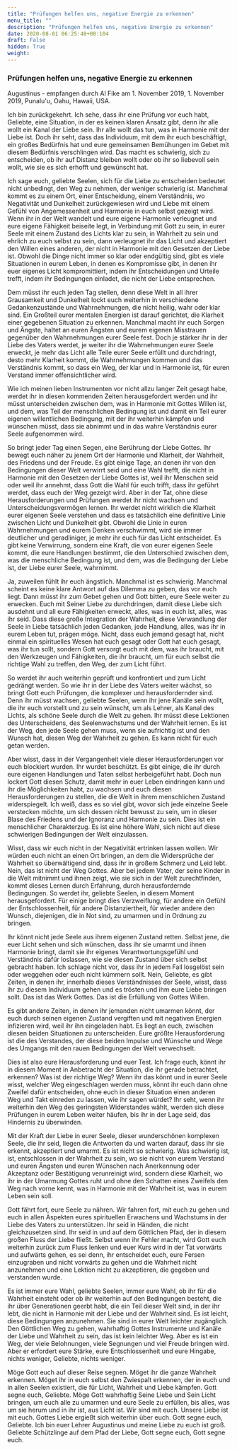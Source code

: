 ```yaml
---
title: "Prüfungen helfen uns, negative Energie zu erkennen"
menu_title: ""
description: "Prüfungen helfen uns, negative Energie zu erkennen"
date: 2020-08-01 06:25:48+00:104
draft: False
hidden: True
weight:
---
```

### Prüfungen helfen uns, negative Energie zu erkennen

Augustinus - empfangen durch Al Fike am 1. November 2019, 1. November 2019, Punalu'u, Oahu, Hawaii, USA.

Ich bin zurückgekehrt. Ich sehe, dass ihr eine Prüfung vor euch habt, Geliebte, eine Situation, in der es keinen klaren Ansatz gibt, denn ihr alle wollt ein Kanal der Liebe sein. Ihr alle wollt das tun, was in Harmonie mit der Liebe ist. Doch ihr seht, dass das Individuum, mit dem ihr euch beschäftigt, ein großes Bedürfnis hat und eure gemeinsamen Bemühungen im Gebet mit diesem Bedürfnis verschlingen wird. Das macht es schwierig, sich zu entscheiden, ob ihr auf Distanz bleiben wollt oder ob ihr so liebevoll sein wollt, wie sie es sich erhofft und gewünscht hat.

Ich sage euch, geliebte Seelen, sich für die Liebe zu entscheiden bedeutet nicht unbedingt, den Weg zu nehmen, der weniger schwierig ist. Manchmal kommt es zu einem Ort, einer Entscheidung, einem Verständnis, wo Negativität und Dunkelheit zurückgewiesen wird und Liebe mit einem Gefühl von Angemessenheit und Harmonie in euch selbst gezeigt wird. Wenn ihr in der Welt wandelt und eure eigene Harmonie verleugnet und eure eigene Fähigkeit beiseite legt, in Verbindung mit Gott zu sein, in eurer Seele mit einem Zustand des Lichts klar zu sein, in Wahrheit zu sein und ehrlich zu euch selbst zu sein, dann verleugnet ihr das Licht und akzeptiert den Willen eines anderen, der nicht in Harmonie mit den Gesetzen der Liebe ist. Obwohl die Dinge nicht immer so klar oder endgültig sind, gibt es viele Situationen in eurem Leben, in denen es Kompromisse gibt, in denen ihr euer eigenes Licht kompromittiert, indem ihr Entscheidungen und Urteile trefft, indem ihr Bedingungen einladet, die nicht der Liebe entsprechen.

Dem müsst ihr euch jeden Tag stellen, denn diese Welt in all ihrer Grausamkeit und Dunkelheit lockt euch weiterhin in verschiedene Gedankenzustände und Wahrnehmungen, die nicht heilig, wahr oder klar sind. Ein Großteil eurer mentalen Energien ist darauf gerichtet, die Klarheit einer gegebenen Situation zu erkennen. Manchmal macht ihr euch Sorgen und Ängste, haltet an euren Ängsten und eurem eigenen Misstrauen gegenüber den Wahrnehmungen eurer Seele fest. Doch je stärker ihr in der Liebe des Vaters werdet, je weiter ihr die Wahrnehmungen eurer Seele erweckt, je mehr das Licht alle Teile eurer Seele erfüllt und durchdringt, desto mehr Klarheit kommt, die Wahrnehmungen kommen und das Verständnis kommt, so dass ein Weg, der klar und in Harmonie ist, für euren Verstand immer offensichtlicher wird.

Wie ich meinen lieben Instrumenten vor nicht allzu langer Zeit gesagt habe, werdet ihr in diesen kommenden Zeiten herausgefordert werden und ihr müsst unterscheiden zwischen dem, was in Harmonie mit Gottes Willen ist, und dem, was Teil der menschlichen Bedingung ist und damit ein Teil eurer eigenen willentlichen Bedingung, mit der ihr weiterhin kämpfen und wünschen müsst, dass sie abnimmt und in das wahre Verständnis eurer Seele aufgenommen wird.

So bringt jeder Tag einen Segen, eine Berührung der Liebe Gottes. Ihr bewegt euch näher zu jenem Ort der Harmonie und Klarheit, der Wahrheit, des Friedens und der Freude. Es gibt einige Tage, an denen ihr von den Bedingungen dieser Welt verwirrt seid und eine Wahl trefft, die nicht in Harmonie mit den Gesetzen der Liebe Gottes ist, weil ihr Menschen seid oder weil ihr annehmt, dass Gott die Wahl für euch trifft, dass ihr geführt werdet, dass euch der Weg gezeigt wird. Aber in der Tat, ohne diese Herausforderungen und Prüfungen werdet ihr nicht wachsen und Unterscheidungsvermögen lernen. Ihr werdet nicht wirklich die Klarheit eurer eigenen Seele verstehen und dass es tatsächlich eine definitive Linie zwischen Licht und Dunkelheit gibt. Obwohl die Linie in euren Wahrnehmungen und eurem Denken verschwimmt, wird sie immer deutlicher und geradliniger, je mehr ihr euch für das Licht entscheidet. Es gibt keine Verwirrung, sondern eine Kraft, die von eurer eigenen Seele kommt, die eure Handlungen bestimmt, die den Unterschied zwischen dem, was die menschliche Bedingung ist, und dem, was die Bedingung der Liebe ist, der Liebe eurer Seele, wahrnimmt.

Ja, zuweilen fühlt ihr euch ängstlich. Manchmal ist es schwierig. Manchmal scheint es keine klare Antwort auf das Dilemma zu geben, das vor euch liegt. Dann müsst ihr zum Gebet gehen und Gott bitten, eure Seele weiter zu erwecken. Euch mit Seiner Liebe zu durchdringen, damit diese Liebe sich ausdehnt und all eure Fähigkeiten erweckt, alles, was in euch ist, alles, was ihr seid. Dass diese große Integration der Wahrheit, diese Verwandlung der Seele in Liebe tatsächlich jeden Gedanken, jede Handlung, alles, was ihr in eurem Leben tut, prägen möge. Nicht, dass euch jemand gesagt hat, nicht einmal ein spirituelles Wesen hat euch gesagt oder Gott hat euch gesagt, was ihr tun sollt, sondern Gott versorgt euch mit dem, was ihr braucht, mit den Werkzeugen und Fähigkeiten, die ihr braucht, um für euch selbst die richtige Wahl zu treffen, den Weg, der zum Licht führt.

So werdet ihr auch weiterhin geprüft und konfrontiert und zum Licht gedrängt werden. So wie ihr in der Liebe des Vaters weiter wächst, so bringt Gott euch Prüfungen, die komplexer und herausfordernder sind. Denn ihr müsst wachsen, geliebte Seelen, wenn ihr jene Kanäle sein wollt, die ihr euch vorstellt und zu sein wünscht, um als Lehrer, als Kanal des Lichts, als schöne Seele durch die Welt zu gehen. Ihr müsst diese Lektionen des Unterscheidens, des Seelenwachstums und der Wahrheit lernen. Es ist der Weg, den jede Seele gehen muss, wenn sie aufrichtig ist und den Wunsch hat, diesen Weg der Wahrheit zu gehen. Es kann nicht für euch getan werden.

Aber wisst, dass in der Vergangenheit viele dieser Herausforderungen vor euch blockiert wurden. Ihr wurdet beschützt. Es gibt einige, die ihr durch eure eigenen Handlungen und Taten selbst herbeigeführt habt. Doch nun lockert Gott diesen Schutz, damit mehr in euer Leben eindringen kann und ihr die Möglichkeiten habt, zu wachsen und euch diesen Herausforderungen zu stellen, die die Welt in ihrem menschlichen Zustand widerspiegelt. Ich weiß, dass es so viel gibt, wovor sich jede einzelne Seele verstecken möchte, um sich dessen nicht bewusst zu sein, um in dieser Blase des Friedens und der Ignoranz und Harmonie zu sein. Dies ist ein menschlicher Charakterzug. Es ist eine höhere Wahl, sich nicht auf diese schwierigen Bedingungen der Welt einzulassen.

Wisst, dass wir euch nicht in der Negativität ertrinken lassen wollen. Wir würden euch nicht an einen Ort bringen, an dem die Widersprüche der Wahrheit so überwältigend sind, dass ihr in großem Schmerz und Leid lebt. Nein, das ist nicht der Weg Gottes. Aber bei jedem Vater, der seine Kinder in die Welt mitnimmt und ihnen zeigt, wie sie sich in der Welt zurechtfinden, kommt dieses Lernen durch Erfahrung, durch herausfordernde Bedingungen. So werdet ihr, geliebte Seelen, in diesem Moment herausgefordert. Für einige bringt dies Verzweiflung, für andere ein Gefühl der Entschlossenheit, für andere Distanziertheit, für wieder andere den Wunsch, diejenigen, die in Not sind, zu umarmen und in Ordnung zu bringen.

Ihr könnt nicht jede Seele aus ihrem eigenen Zustand retten. Selbst jene, die euer Licht sehen und sich wünschen, dass ihr sie umarmt und ihnen Harmonie bringt, damit sie ihr eigenes Verantwortungsgefühl und Verständnis dafür loslassen, wie sie diesen Zustand über sich selbst gebracht haben. Ich schlage nicht vor, dass ihr in jedem Fall losgelöst sein oder weggehen oder euch nicht kümmern sollt. Nein, Geliebte, es gibt Zeiten, in denen ihr, innerhalb dieses Verständnisses der Seele, wisst, dass ihr zu diesem Individuum gehen und es trösten und ihm eure Liebe bringen sollt. Das ist das Werk Gottes. Das ist die Erfüllung von Gottes Willen.

Es gibt andere Zeiten, in denen ihr jemanden nicht umarmen könnt, der euch durch seinen eigenen Zustand vergiften und mit negativen Energien infizieren wird, weil ihr ihn eingeladen habt. Es liegt an euch, zwischen diesen beiden Situationen zu unterscheiden. Eure größte Herausforderung ist die des Verstandes, der diese beiden Impulse und Wünsche und Wege des Umgangs mit den rauen Bedingungen der Welt verwechselt.

Dies ist also eure Herausforderung und euer Test. Ich frage euch, könnt ihr in diesem Moment in Anbetracht der Situation, die ihr gerade betrachtet, erkennen? Was ist der richtige Weg? Wenn ihr das könnt und in eurer Seele wisst, welcher Weg eingeschlagen werden muss, könnt ihr euch dann ohne Zweifel dafür entscheiden, ohne euch in dieser Situation einen anderen Weg und Takt einreden zu lassen, wie ihr sagen würdet? Ihr seht, wenn ihr weiterhin den Weg des geringsten Widerstandes wählt, werden sich diese Prüfungen in eurem Leben weiter häufen, bis ihr in der Lage seid, das Hindernis zu überwinden.

Mit der Kraft der Liebe in eurer Seele, dieser wunderschönen komplexen Seele, die ihr seid, liegen die Antworten da und warten darauf, dass ihr sie erkennt, akzeptiert und umarmt. Es ist nicht so schwierig. Was schwierig ist, ist, entschlossen in der Wahrheit zu sein, wo sie nicht von eurem Verstand und euren Ängsten und euren Wünschen nach Anerkennung oder Akzeptanz oder Bestätigung verunreinigt wird, sondern diese Klarheit, wo ihr in der Umarmung Gottes ruht und ohne den Schatten eines Zweifels den Weg nach vorne kennt, was in Harmonie mit der Wahrheit ist, was in eurem Leben sein soll.

Gott fährt fort, eure Seele zu nähren. Wir fahren fort, mit euch zu gehen und euch in allen Aspekten eures spirituellen Erwachens und Wachstums in der Liebe des Vaters zu unterstützen. Ihr seid in Händen, die nicht gleichzusetzen sind. Ihr seid in und auf dem Göttlichen Pfad, der in diesem großen Fluss der Liebe fließt. Selbst wenn ihr Fehler macht, wird Gott euch weiterhin zurück zum Fluss lenken und euer Kurs wird in der Tat vorwärts und aufwärts gehen, es sei denn, ihr entscheidet euch, eure Fersen einzugraben und nicht vorwärts zu gehen und die Wahrheit nicht anzunehmen und eine Lektion nicht zu akzeptieren, die gegeben und verstanden wurde.

Es ist immer eure Wahl, geliebte Seelen, immer eure Wahl, ob ihr für die Wahrheit einsteht oder ob ihr weiterhin auf den Bedingungen besteht, die ihr über Generationen geerbt habt, die ein Teil dieser Welt sind, in der ihr lebt, die nicht in Harmonie mit der Liebe und der Wahrheit sind. Es ist leicht, diese Bedingungen anzunehmen. Sie sind in eurer Welt leichter zugänglich. Den Göttlichen Weg zu gehen, wahrhaftig Gottes Instrumente und Kanäle der Liebe und Wahrheit zu sein, das ist kein leichter Weg. Aber es ist ein Weg, der viele Belohnungen, viele Segnungen und viel Freude bringen wird. Aber er erfordert eure Stärke, eure Entschlossenheit und eure Hingabe, nichts weniger, Geliebte, nichts weniger.

Möge Gott euch auf dieser Reise segnen. Möget ihr die ganze Wahrheit erkennen. Möget ihr in euch selbst den Zwiespalt erkennen, der in euch und in allen Seelen existiert, die für Licht, Wahrheit und Liebe kämpfen. Gott segne euch, Geliebte. Möge Gott wahrhaftig Seine Liebe und Sein Licht bringen, um euch alle zu umarmen und eure Seele zu erfüllen, bis alles, was um sie herum und in ihr ist, aus Licht ist. Wir sind mit euch. Unsere Liebe ist mit euch. Gottes Liebe ergießt sich weiterhin über euch. Gott segne euch, Geliebte. Ich bin euer Lehrer Augustinus und meine Liebe zu euch ist groß. Geliebte Schützlinge auf dem Pfad der Liebe, Gott segne euch, Gott segne euch.
